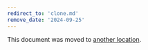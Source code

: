 ```yaml
---
redirect_to: 'clone.md'
remove_date: '2024-09-25'
---
```


This document was moved to [another location](clone.md).

<!-- This redirect file can be deleted after <2024-09-25>. -->
<!-- Redirects that point to other docs in the same project expire in three months. -->
<!-- Redirects that point to docs in a different project or site (for example, link is not relative and starts with `https:`) expire in one year. -->
<!-- Before deletion, see: https://docs.gitlab.com/ee/development/documentation/redirects.html -->
